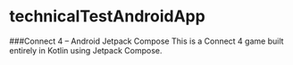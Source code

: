 # technicalTestAndroidApp
###Connect 4 – Android Jetpack Compose
This is a Connect 4 game built entirely in Kotlin using Jetpack Compose.

